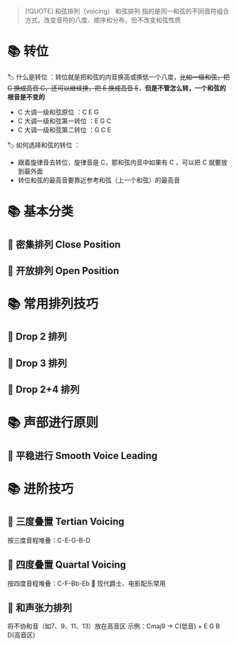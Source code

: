 
>[!QUOTE] 和弦排列（voicing）
>和弦排列 指的是同一和弦的不同音符组合方式，改变音符的八度、顺序和分布，但不改变和弦性质


# 📚 转位
🏷️ 什么是转位 ：转位就是把和弦的内音换高或换低一个八度，~~比如一级和弦，把 C 换成高音 C，还可以继续换，把 E 换成高音 E~~，**但是不管怎么转，一个和弦的根音是不变的**
- C 大调一级和弦原位 ：C E G
- C 大调一级和弦第一转位 ：E G C
- C 大调一级和弦第二转位 ：G C E

🏷️ 如何选择和弦的转位 ：
- 跟着旋律音去转位，旋律音是 C，那和弦内音中如果有 C ，可以把 C 就要放到最外面
- 转位和弦的最高音要靠近参考和弦（上一个和弦）的最高音

# 📚 基本分类
## 📖 密集排列 Close Position


## 📖 开放排列 Open Position



# 📚 常用排列技巧
## 📖 Drop 2 排列


## 📖 Drop 3 排列

## 📖 Drop 2+4 排列



# 📚 声部进行原则
## 📖 平稳进行 Smooth Voice Leading



# 📚 进阶技巧
## 📖 三度叠置 Tertian Voicing
按三度音程堆叠：C-E-G-B-D


## 📖 四度叠置 Quartal Voicing
按四度音程堆叠：C-F-Bb-Eb
🎵 现代爵士、电影配乐常用


## 📖 和声张力排列
将不协和音（如7、9、11、13）放在高音区
示例：Cmaj9 → C(低音) + E G B D(高音区)









